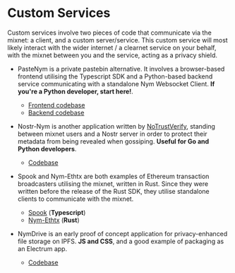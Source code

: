 # Custom Services 
Custom services involve two pieces of code that communicate via the mixnet: a client, and a custom server/service. This custom service will most likely interact with the wider internet / a clearnet service on your behalf, with the mixnet between you and the service, acting as a privacy shield. 

- PasteNym is a private pastebin alternative. It involves a browser-based frontend utilising the Typescript SDK and a Python-based backend service communicating with a standalone Nym Websocket Client. **If you're a Python developer, start here!**.
  - [Frontend codebase](https://github.com/notrustverify/pastenym)
  - [Backend codebase](https://github.com/notrustverify/pastenym-frontend) 
  
- Nostr-Nym is another application written by [NoTrustVerify](https://notrustverify.ch/), standing between mixnet users and a Nostr server in order to protect their metadata from being revealed when gossiping. **Useful for Go and Python developers**.  
  - [Codebase](https://github.com/notrustverify/nostr-nym)
  
- Spook and Nym-Ethtx are both examples of Ethereum transaction broadcasters utilising the mixnet, written in Rust. Since they were written before the release of the Rust SDK, they utilise standalone clients to communicate with the mixnet. 
  - [Spook](https://github.com/EdenBlockVC/spook) (**Typescript**)
  - [Nym-Ethtx](https://github.com/noot/nym-ethtx) (**Rust**)
  
- NymDrive is an early proof of concept application for privacy-enhanced file storage on IPFS. **JS and CSS**, and a good example of packaging as an Electrum app.  
  - [Codebase](https://github.com/saleel/nymdrive)
